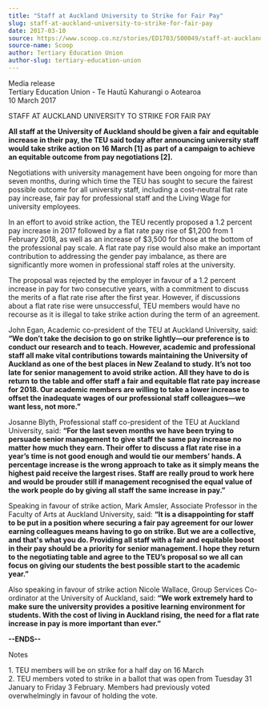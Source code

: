 ```yaml
---
title: "Staff at Auckland University to Strike for Fair Pay"
slug: staff-at-auckland-university-to-strike-for-fair-pay
date: 2017-03-10
source: https://www.scoop.co.nz/stories/ED1703/S00049/staff-at-auckland-university-to-strike-for-fair-pay.htm
source-name: Scoop
author: Tertiary Education Union
author-slug: tertiary-education-union
---
```


<p>Media release<br>Tertiary Education Union - Te Hautū
Kahurangi o Aotearoa<br>10 March 2017</p>

<p>STAFF AT AUCKLAND
UNIVERSITY TO STRIKE FOR FAIR PAY</p>

<p><strong>All staff at the
University of Auckland should be given a fair and equitable
increase in their pay, the TEU said today after announcing
university staff would take strike action on 16 March [1] as
part of a campaign to achieve an equitable outcome from pay
negotiations [2].</strong></p>

<p>Negotiations with university
management have been ongoing for more than seven months,
during which time the TEU has sought to secure the fairest
possible outcome for all university staff, including a
cost-neutral flat rate pay increase, fair pay for
professional staff and the Living Wage for university
employees.</p>

<p>In an effort to avoid strike action, the TEU
recently proposed a 1.2 percent pay increase in 2017
followed by a flat rate pay rise of $1,200 from 1 February
2018, as well as an increase of $3,500 for those at the
bottom of the professional pay scale. A flat rate pay rise
would also make an important contribution to addressing the
gender pay imbalance, as there are significantly more women
in professional staff roles at the university.</p>

<p>The
proposal was rejected by the employer in favour of a 1.2
percent increase in pay for two consecutive years, with a
commitment to discuss the merits of a flat rate rise after
the first year. However, if discussions about a flat rate
rise were unsuccessful, TEU members would have no recourse
as it is illegal to take strike action during the term of an
agreement.
</p>

<p>John Egan, Academic co-president of the TEU at
Auckland University, said: <strong>“We don’t take the
decision to go on strike lightly—our preference is to
conduct our research and to teach. However, academic and
professional staff all make vital contributions towards
maintaining the University of Auckland as one of the best
places in New Zealand to study. It’s not too late for
senior management to avoid strike action. All they have to
do is return to the table and offer staff a fair and
equitable flat rate pay increase for 2018. Our academic
members are willing to take a lower increase to offset the
inadequate wages of our professional staff colleagues—we
want less, not more.”</strong></p>

<p>Josanne Blyth,
Professional staff co-president of the TEU at Auckland
University, said: <strong>“For the last seven months we
have been trying to persuade senior management to give staff
the same pay increase no matter how much they earn. Their
offer to discuss a flat rate rise in a year’s time is not
good enough and would tie our members’ hands. A percentage
increase is the wrong approach to take as it simply means
the highest paid receive the largest rises. Staff are really
proud to work here and would be prouder still if management
recognised the equal value of the work people do by giving
all staff the same increase in pay.”</strong></p>

<p>Speaking
in favour of strike action, Mark Amsler, Associate Professor
in the Faculty of Arts at Auckland University, said:
<strong>“It is a disappointing for staff to be put in a
position where securing a fair pay agreement for our lower
earning colleagues means having to go on strike. But we are
a collective, and that's what you do. Providing all staff
with a fair and equitable boost in their pay should be a
priority for senior management. I hope they return to the
negotiating table and agree to the TEU’s proposal so we
all can focus on giving our students the best possible start
to the academic year.”</strong></p>

<p>Also speaking in favour
of strike action Nicole Wallace, Group Services Co-ordinator
at the University of Auckland, said: <strong>“We work
extremely hard to make sure the university provides a
positive learning environment for students. With the cost of
living in Auckland rising, the need for a flat rate increase
in pay is more important than
ever.”</strong></p>

<p><strong>--ENDS--</strong></p>

<p>Notes</p>

<p>1.
TEU members will be on strike for a half day on 16
March<br>2. TEU members voted to strike in a ballot that was
open from Tuesday 31 January to Friday 3 February. Members
had previously voted overwhelmingly in favour of holding the
vote.
</p>


